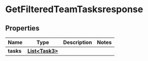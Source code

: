 

# GetFilteredTeamTasksresponse


## Properties

| Name | Type | Description | Notes |
|------------ | ------------- | ------------- | -------------|
|**tasks** | [**List&lt;Task3&gt;**](Task3.md) |  |  |



